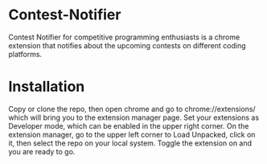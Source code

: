 # Contest-Notifier
Contest Notifier for competitive programming enthusiasts is a chrome extension that notifies about the upcoming contests on different coding platforms.

# Installation
Copy or clone the repo, then open chrome and go to chrome://extensions/ which will bring you to the extension manager page. Set your extensions as Developer mode, which can be enabled in the upper right corner. On the extension manager, go to the upper left corner to Load Unpacked, click on it, then select the repo on your local system. Toggle the extension on and you are ready to go.
